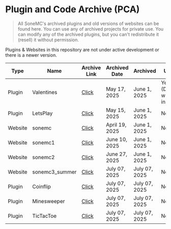 # Plugin and Code Archive (PCA)

> All SoneMC's archived plugins and old versions of websites can be found here. You can use any of archived projects for private use. You can modify any of the archived plugins, but you can't redistribute it (resell) it without permission.

Plugins & Websites in this repository are not under active development or there is a newer version. 

| Type | Name | Archive Link | Archived Date | Archived | Unarchived | Unarchived Date |
|------|------|--------------|-------------------|----------|--------------|---------------|
| Plugin | Valentines  | [Click](#) | May 17, 2025 | June 1, 2025 | Yes (Development will continue in 2026) | July 7, 2025 |
| Plugin | LetsPlay    | [Click](#)   | May 15, 2025 | June 1, 2025 | No | |
| Website | sonemc    | [Click](https://github.com/SoneMC/Plugin-Code-Archive/tree/main/sonemc)   | April 19, 2025 | June 1, 2025 |  No | |
| Website | sonemc1    | [Click](https://github.com/SoneMC/Plugin-Code-Archive/tree/main/sonemc1)   | June 10, 2025 | June 1, 2025 | No | |
| Website | sonemc2    | [Click](https://github.com/SoneMC/Plugin-Code-Archive/tree/main/sonemc2)   | June 27, 2025 | June 1, 2025 | No | |
| Website | sonemc3_summer    | [Click](https://github.com/SoneMC/Plugin-Code-Archive/tree/main/sonemc3_summer)   | July 07, 2025 | July 07, 2025 | No | |
| Plugin | Coinflip    | [Click](https://github.com/SoneMC/Plugin-Code-Archive/tree/main/plugins/Coinflip_1.0.0)   | July 07, 2025 | July 07, 2025 | No | |
| Plugin | Minesweeper    | [Click](https://github.com/SoneMC/Plugin-Code-Archive/tree/main/plugins/Minesweeper_1.0.0)   | July 07, 2025 | July 07, 2025 | No | |
| Plugin | TicTacToe    | [Click](https://github.com/SoneMC/Plugin-Code-Archive/tree/main/plugins/TicTacToe_1.0.0)   | July 07, 2025 | July 07, 2025 | No | |
